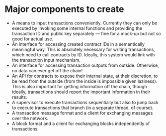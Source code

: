 # Major components to create

* A means to input transactions conveniently.  Currently they can only be executed by invoking some internal functions and providing the transaction ID and public key separately — fine for a mock-up but not so good for actual use.
* An interface for accessing created contract IDs in a semantically meaningful way.  This is absolutely necessary for writing transactions, which need to call contracts by ID.  Ideally, this system would link with the transaction input mechanism.
* An interface for accessing transaction outputs from outside.  Otherwise, no data can ever get off the chain!
* An API for contracts to expose their internal state, at their discretion, to be read from the outside (from the inside is impossible given laziness).  This is also important for getting information off the chain, though ideally, transactions should report the important information in their results.
* A supervisor to execute transactions sequentially but also to jump back to execute transactions that branch (in a separate thread, of course).
* A transaction message format and a client for exchanging messages over the network.
* A block format and a client for exchanging blocks independently of transactions.

